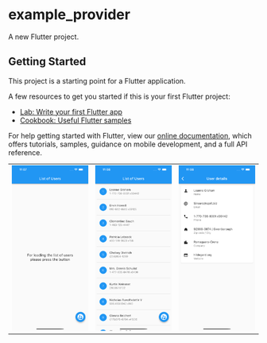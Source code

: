 # example_provider

A new Flutter project.

## Getting Started

This project is a starting point for a Flutter application.

A few resources to get you started if this is your first Flutter project:

- [Lab: Write your first Flutter app](https://flutter.dev/docs/get-started/codelab)
- [Cookbook: Useful Flutter samples](https://flutter.dev/docs/cookbook)

For help getting started with Flutter, view our
[online documentation](https://flutter.dev/docs), which offers tutorials,
samples, guidance on mobile development, and a full API reference.



<table>
  <tr>
  <td> 
<img src = "https://github.com/Bucerella/ExampleProvider/blob/master/example_provider/s1.png" width = 400>
  </td>
     <td> 
<img src = "https://github.com/Bucerella/ExampleProvider/blob/master/example_provider/s2.png" width = 400>
  </td>
     <td> 
<img src = "https://github.com/Bucerella/ExampleProvider/blob/master/example_provider/s3.png" width = 400>
  </td>
  </tr>
</table>

